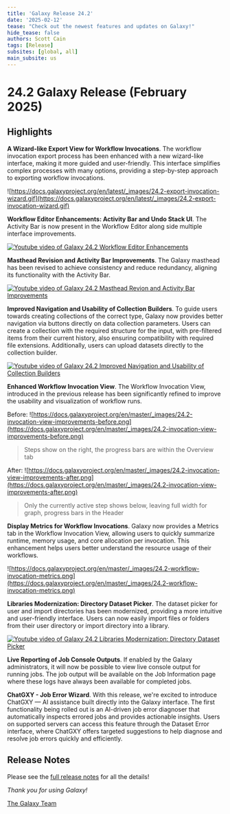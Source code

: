 ```yaml
---
title: 'Galaxy Release 24.2'
date: '2025-02-12'
tease: "Check out the newest features and updates on Galaxy!"
hide_tease: false
authors: Scott Cain
tags: [Release]
subsites: [global, all]
main_subsite: us
---
```


# 24.2 Galaxy Release (February 2025)

## Highlights

**A Wizard-like Export View for Workflow Invocations**. The workflow invocation
export process has been enhanced with a new wizard-like interface, making it
more guided and user-friendly. This interface simplifies complex processes with
many options, providing a step-by-step approach to exporting workflow
invocations.

![https://docs.galaxyproject.org/en/latest/_images/24.2-export-invocation-wizard.gif](https://docs.galaxyproject.org/en/latest/_images/24.2-export-invocation-wizard.gif)

**Workflow Editor Enhancements: Activity Bar and Undo Stack UI**. The Activity
Bar is now present in the Workflow Editor along side multiple interface
improvements.

[![Youtube video of Galaxy 24.2 Workflow Editor Enhancements ](http://img.youtube.com/vi/42HZQkC7PHY/0.jpg)](http://www.youtube.com/watch?v=42HZQkC7PHY "Galaxy 24.2 Workflow Editor Enhancements")

**Masthead Revision and Activity Bar Improvements**. The Galaxy masthead has
been revised to achieve consistency and reduce redundancy, aligning its
functionality with the Activity Bar.

[![Youtube video of Galaxy 24.2 Masthead Revion and Activity Bar Improvements](http://img.youtube.com/vi/5NMkcpj-1w8/0.jpg)](http://www.youtube.com/watch?v=5NMkcpj-1w8 "Galaxy 24.2 Masthead Revion and Activity Bar Improvements")

**Improved Navigation and Usability of Collection Builders**. To guide users
towards creating collections of the correct type, Galaxy now provides better
navigation via buttons directly on data collection parameters. Users can create
a collection with the required structure for the input, with pre-filtered items
from their current history, also ensuring compatibility with required file
extensions. Additionally, users can upload datasets directly to the collection
builder.

[![Youtube video of Galaxy 24.2 Improved Navigation and Usability of Collection Builders](http://img.youtube.com/vi/y4gNThU_BZE/0.jpg)](http://www.youtube.com/watch?v=y4gNThU_BZE "Galaxy 24.2 Improved Navigation and Usability of Collection Builders")

**Enhanced Workflow Invocation View**. The Workflow Invocation View, introduced
in the previous release has been significantly refined to improve the usability
and visualization of workflow runs.

Before:
![https://docs.galaxyproject.org/en/master/_images/24.2-invocation-view-improvements-before.png](https://docs.galaxyproject.org/en/master/_images/24.2-invocation-view-improvements-before.png)
>Steps show on the right, the progress bars are within the Overview tab


After:
![https://docs.galaxyproject.org/en/master/_images/24.2-invocation-view-improvements-after.png](https://docs.galaxyproject.org/en/master/_images/24.2-invocation-view-improvements-after.png)
>Only the currently active step shows below, leaving full width for graph, progress bars in the Header



**Display Metrics for Workflow Invocations**. Galaxy now provides a Metrics tab
in the Workflow Invocation View, allowing users to quickly summarize runtime,
memory usage, and core allocation per invocation. This enhancement helps users
better understand the resource usage of their workflows.

![https://docs.galaxyproject.org/en/master/_images/24.2-workflow-invocation-metrics.png](https://docs.galaxyproject.org/en/master/_images/24.2-workflow-invocation-metrics.png)

**Libraries Modernization: Directory Dataset Picker**. The dataset picker for
user and import directories has been modernized, providing a more intuitive and
user-friendly interface. Users can now easily import files or folders from
their user directory or import directory into a library.

[![Youtube video of Galaxy 24.2 Libraries Modernization: Directory Dataset Picker](http://img.youtube.com/vi/i8AHdv5sU5A/0.jpg)](http://www.youtube.com/watch?v=i8AHdv5sU5A "Galaxy 24.2 Libraries Modernization: Directory Dataset Picker")

**Live Reporting of Job Console Outputs**. If enabled by the Galaxy
administrators, it will now be possible to view live console output for running
jobs. The job output will be available on the Job Information page where these
logs have always been available for completed jobs.

**ChatGXY - Job Error Wizard**. With this release, we're excited to introduce
ChatGXY — AI assistance built directly into the Galaxy interface. The first
functionality being rolled out is an AI-driven job error diagnoser that
automatically inspects errored jobs and provides actionable insights. Users on
supported servers can access this feature through the Dataset Error interface,
where ChatGXY offers targeted suggestions to help diagnose and resolve job
errors quickly and efficiently.

## Release Notes

Please see the [full release notes](https://docs.galaxyproject.org/en/master/releases/24.2_announce.html) for all the details!

*Thank you for using Galaxy!*

[The Galaxy Team](https://galaxyproject.org/galaxy-team/)

